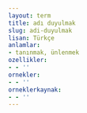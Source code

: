 ```yaml
---
layout: term
title: adı duyulmak
slug: adi-duyulmak
lisan: Türkçe
anlamlar:
- tanınmak, ünlenmek
ozellikler:
- - ''
ornekler:
- - ''
orneklerkaynak:
- - ''
---
```

